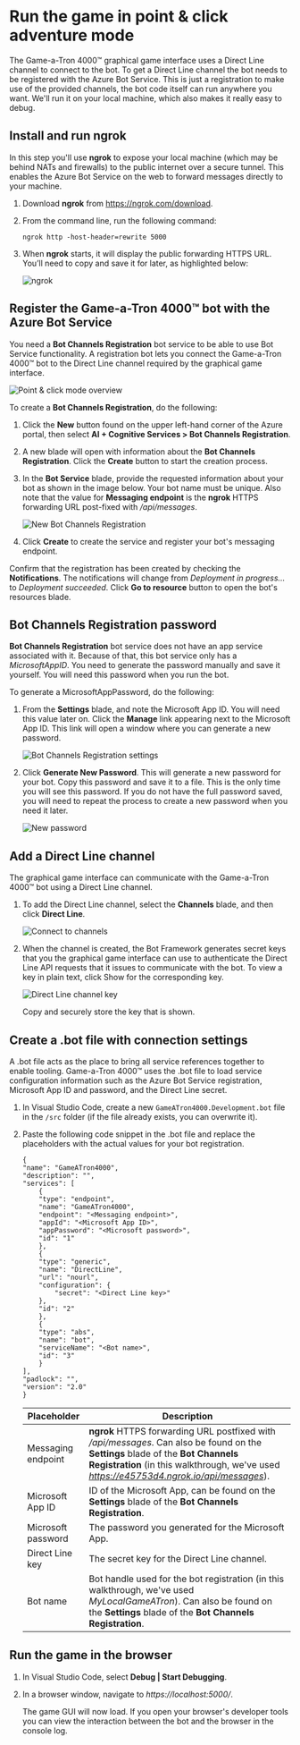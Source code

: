 # Run the game in point & click adventure mode

The Game-a-Tron 4000™ graphical game interface uses a Direct Line channel to connect to the bot. To get a Direct Line channel the bot needs to be registered with the Azure Bot Service. This is just a registration to make use of the provided channels, the bot code itself can run anywhere you want. We'll run it on your local machine, which also makes it really easy to debug.

## Install and run ngrok

In this step you'll use **ngrok** to expose your local machine (which may be behind NATs and firewalls) to the public internet over a secure tunnel. This enables the Azure Bot Service on the web to forward messages directly to your machine.

1. Download **ngrok** from https://ngrok.com/download.

2. From the command line, run the following command:

	```
	ngrok http -host-header=rewrite 5000
	```

3. When **ngrok** starts, it will display the public forwarding HTTPS URL. You’ll need to copy and save it for later, as highlighted below:

    <img src="./images/ngrok.png" alt="ngrok"/>

## Register the Game-a-Tron 4000™ bot with the Azure Bot Service

You need a **Bot Channels Registration** bot service to be able to use Bot Service functionality. A registration bot lets you connect the Game-a-Tron 4000™ bot to the Direct Line channel required by the graphical game interface.

<img src="./images/pointclick-overview.png" alt="Point & click mode overview"/>

To create a **Bot Channels Registration**, do the following:

1. Click the **New** button found on the upper left-hand corner of the Azure portal, then select **AI + Cognitive Services > Bot Channels Registration**.

2. A new blade will open with information about the **Bot Channels Registration**. Click the **Create** button to start the creation process.

3. In the **Bot Service** blade, provide the requested information about your bot as shown in the image below. Your bot name must be unique. Also note that the value for **Messaging endpoint** is the **ngrok** HTTPS forwarding URL post-fixed with */api/messages*. 

    <img src="./images/bot-channels-registration.png" alt="New Bot Channels Registration" />

4. Click **Create** to create the service and register your bot's messaging endpoint.

Confirm that the registration has been created by checking the **Notifications**. The notifications will change from *Deployment in progress...* to *Deployment succeeded*. Click **Go to resource** button to open the bot's resources blade.

## Bot Channels Registration password

**Bot Channels Registration** bot service does not have an app service associated with it. Because of that, this bot service only has a *MicrosoftAppID*. You need to generate the password manually and save it yourself. You will need this password when you run the bot.

To generate a MicrosoftAppPassword, do the following:

1. From the **Settings** blade, and note the Microsoft App ID. You will need this value later on. Click the **Manage** link appearing next to the Microsoft App ID. This link will open a window where you can generate a new password. 

    <img src="./images/bot-channels-registrations-settings.png" alt="Bot Channels Registration settings" />

2. Click **Generate New Password**. This will generate a new password for your bot. Copy this password and save it to a file. This is the only time you will see this password. If you do not have the full password saved, you will need to repeat the process to create a new password when you need it later. 

    <img src="./images/new-password.png" alt="New password" />

## Add a Direct Line channel

The graphical game interface can communicate with the Game-a-Tron 4000™ bot using a Direct Line channel.

1. To add the Direct Line channel, select the **Channels** blade, and then click **Direct Line**.

    <img src="./images/connect-to-channels.png" alt="Connect to channels" />

2. When the channel is created, the Bot Framework generates secret keys that you the graphical game interface can use to authenticate the Direct Line API requests that it issues to communicate with the bot. To view a key in plain text, click Show for the corresponding key.

    <img src="./images/direct-line-key.png" alt="Direct Line channel key" />

    Copy and securely store the key that is shown.

## Create a .bot file with connection settings

A .bot file acts as the place to bring all service references together to enable tooling. Game-a-Tron 4000™ uses the .bot file to load service configuration information such as the Azure Bot Service registration, Microsoft App ID and password, and the Direct Line secret.

1. In Visual Studio Code, create a new `GameATron4000.Development.bot` file in the `/src` folder (if the file already exists, you can overwrite it).

2. Paste the following code snippet in the .bot file and replace the placeholders with the actual values for your bot registration.

    ```
    {
    "name": "GameATron4000",
    "description": "",
    "services": [
        {
        "type": "endpoint",
        "name": "GameATron4000",
        "endpoint": "<Messaging endpoint>",
        "appId": "<Microsoft App ID>",
        "appPassword": "<Microsoft password>",
        "id": "1"
        },
        {
        "type": "generic",
        "name": "DirectLine",
        "url": "nourl",
        "configuration": {
            "secret": "<Direct Line key>"
        },
        "id": "2"
        },
        {
        "type": "abs",
        "name": "bot",
        "serviceName": "<Bot name>",
        "id": "3"
        }
    ],
    "padlock": "",
    "version": "2.0"
    }
    ```

    |Placeholder        |Description
    |-                  |-
    |Messaging endpoint | **ngrok** HTTPS forwarding URL postfixed with */api/messages*. Can also be found on the **Settings** blade of the **Bot Channels Registration** (in this walkthrough, we've used *https://e45753d4.ngrok.io/api/messages*).
    |Microsoft App ID   | ID of the Microsoft App, can be found on the **Settings** blade of the **Bot Channels Registration**.
    |Microsoft password | The password you generated for the Microsoft App.
    |Direct Line key    | The secret key for the Direct Line channel.
    |Bot name           | Bot handle used for the bot registration (in this walkthrough, we've used *MyLocalGameATron*). Can also be found on the **Settings** blade of the **Bot Channels Registration**.

## Run the game in the browser

1. In Visual Studio Code, select **Debug | Start Debugging**.

2. In a browser window, navigate to *https://localhost:5000/*.

    The game GUI will now load. If you open your browser's developer tools you can view the interaction between the bot and the browser in the console log.